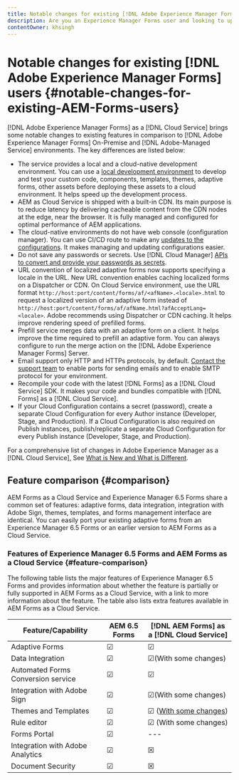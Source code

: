 ```yaml
---
title: Notable changes for existing [!DNL Adobe Experience Manager Forms] users
description: Are you an Experience Manager Forms user and looking to upgrade to [!DNL Adobe Experience Manager Forms] as a [!DNL Cloud Service]? Learn the most prominent changes before upgrading to Cloud Service.  
contentOwner: khsingh
---
```

# Notable changes for existing [!DNL Adobe Experience Manager Forms] users {#notable-changes-for-existing-AEM-Forms-users}

[!DNL Adobe Experience Manager Forms] as a [!DNL Cloud Service] brings some notable changes to existing features in comparison to [!DNL Adobe Experience Manager Forms] On-Premise and [!DNL Adobe-Managed Service] environments. The key differences are listed below:

* The service provides a local and a cloud-native development environment. You can use a [local development environment](setup-local-development-environment.md) to develop and test your custom code, components, templates, themes, adaptive forms, other assets before deploying these assets to a cloud environment. It helps speed up the development process.
* AEM as Cloud Service is shipped with a built-in CDN. Its main purpose is to reduce latency by delivering cacheable content from the CDN nodes at the edge, near the browser. It is fully managed and configured for optimal performance of AEM applications.
* The cloud-native environments do not have web console (configuration manager). You can use CI/CD route to make any [updates to the configurations](https://experienceleague.adobe.com/docs/experience-manager-65/deploying/configuring/configuring-osgi.html?#configuring). It makes managing and updating configurations easier.
* Do not save any passwords or secrets. Use [!DNL Cloud Manager] [APIs to convert and provide your passwords as secrets](https://experienceleague.adobe.com/docs/experience-manager-cloud-service/implementing/deploying/configuring-osgi.html?lang=en#setting-values-via-api).
* URL convention of localized adaptive forms now supports specifying a locale in the URL. New URL convention enables caching localized forms on a Dispatcher or CDN. On Cloud Service environment, use the URL format `http://host:port/content/forms/af/<afName>.<locale>.html` to request a localized version of an adaptive form instead of `http://host:port/content/forms/af/afName.html?afAcceptLang=<locale>`. Adobe recommends using Dispatcher or CDN caching. It helps improve rendering speed of prefilled forms.
* Prefill service merges data with an adaptive form on a client. It helps improve the time required to prefill an adaptive form. You can always configure to run the merge action on the [!DNL Adobe Experience Manager Forms] Server.
* Email support only HTTP and HTTPs protocols, by default. [Contact the support team](https://experienceleague.adobe.com/docs/experience-manager-cloud-service/implementing/developing/development-guidelines.html#sending-email) to enable ports for sending emails and to enable SMTP protocol for your environment.
* Recompile your code with the latest [!DNL Forms] as a [!DNL Cloud Service] SDK. It makes your code and bundles compatible with [!DNL Forms] as a [!DNL Cloud Service].
* If your Cloud Configuration contains a secret (password), create a separate Cloud Configuration for every Author instance (Developer, Stage, and Production). If a Cloud Configuration is also required on Publish instances, publish/replicate a separate Cloud Configuration for every Publish instance (Developer, Stage, and Production).

For a comprehensive list of changes in Adobe Experience Manager as a [!DNL Cloud Service], See [What is New and What is Different](https://docs.adobe.com/content/help/en/experience-manager-cloud-service/overview/what-is-new-and-different.html).

## Feature comparison {#comparison}

AEM Forms as a Cloud Service and Experience Manager 6.5 Forms share a common set of features: adaptive forms, data integration, integration with Adobe Sign, themes, templates, and forms management interface are identical. You can easily port your existing adaptive forms from an Experience Manager 6.5 Forms or an earlier version to AEM Forms as a Cloud Service.

### Features of Experience Manager 6.5 Forms and AEM Forms as a Cloud Service {#feature-comparison}

The following table lists the major features of Experience Manager 6.5 Forms and provides information about whether the feature is partially or fully supported in AEM Forms as a Cloud Service, with a link to more information about the feature. The table also lists extra features available in AEM Forms as a Cloud Service.


| Feature/Capability | AEM 6.5 Forms | [!DNL AEM Forms] as a [!DNL Cloud Service] |
| - | - | - |
| Adaptive Forms | &#x2611; | &#x2611; |
| Data Integration | &#x2611; | &#x2611;(With some changes) |
| Automated Forms Conversion service | &#x2611; | &#x2611; |
| Integration with Adobe Sign | &#x2611; | &#x2611;(With some changes) |
| Themes and Templates | &#x2611; | &#x2611; ([With some changes](themes.md#difference-in-themes))|
| Rule editor | &#x2611; | &#x2611; (With some changes) |
| Forms Portal | &#x2611; | --- |
| Integration with Adobe Analytics | &#x2611; | &#x2612; |
| Document Security | &#x2611; | &#x2612; |

<!-- ## New features {#comparison} -->
